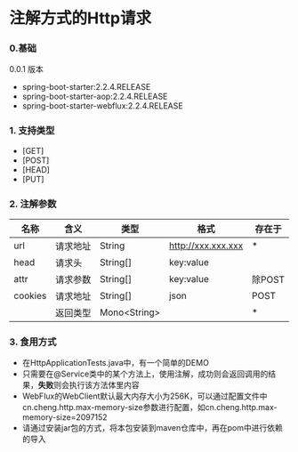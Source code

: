 # 注解方式的Http请求
### 0.基础
0.0.1 版本 
- spring-boot-starter:2.2.4.RELEASE
- spring-boot-starter-aop:2.2.4.RELEASE
- spring-boot-starter-webflux:2.2.4.RELEASE
### 1. 支持类型
- [GET]
- [POST]
- [HEAD]
- [PUT]
### 2. 注解参数
| 名称 | 含义 | 类型 | 格式 | 存在于 |
| ------ | ------ | ------ | ------ | ------ |
| url | 请求地址 | String | http://xxx.xxx.xxx | * |
| head | 请求头 | String[] | key:value| | * |
| attr | 请求参数 | String[] | key:value |除POST|
| cookies | 请求地址 | String[] | json |POST|
|  | 返回类型 | Mono\<String> |  | * |
### 3. 食用方式
- 在HttpApplicationTests.java中，有一个简单的DEMO
- 只需要在@Service类中的某个方法上，使用注解，成功则会返回调用的结果，<b>失败</b>则会执行该方法体里内容
- WebFlux的WebClient默认最大内存大小为256K，可以通过配置文件中cn.cheng.http.max-memory-size参数进行配置，如cn.cheng.http.max-memory-size=2097152
- 请通过安装jar包的方式，将本包安装到maven仓库中，再在pom中进行依赖的导入

